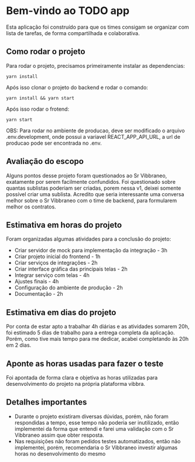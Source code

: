 # Bem-vindo ao TODO app

Esta aplicação foi construído para que os times consigam se organizar com lista de tarefas, de forma compartilhada e
colaborativa.

## Como rodar o projeto

Para rodar o projeto, precisamos primeiramente instalar as dependencias:

```
yarn install
```

Após isso clonar o projeto do backend e rodar o comando:

```
yarn install && yarn start
```

Após isso rodar o frotend:

```
yarn start
```

OBS: Para rodar no ambiente de producao, deve ser modificado o arquivo .env.development, onde possui a variavel REACT_APP_API_URL, a url de producao pode ser encontrada no .env.

## Avaliação do escopo

Alguns pontos desse projeto foram questionados ao Sr Vibbraneo, exatamente por serem facilmente confundidos. Foi
questionado sobre quantas sublistas poderiam ser criadas, porem nessa v1, deixei somente possível criar uma sublista.
Acredito que seria interessante uma conversa melhor sobre o Sr Vibbraneo com o time de backend, para formularem melhor
os contratos.

## Estimativa em horas do projeto

Foram organizadas algumas atividades para a conclusão do projeto:

-   Criar servidor de mock para implementação da integração - 3h
-   Criar projeto inicial do frontend - 1h
-   Criar serviços de integrações - 2h
-   Criar interface gráfica das principais telas - 2h
-   Integrar serviço com telas - 4h
-   Ajustes finais - 4h
-   Configuração do ambiente de produção - 2h
-   Documentação - 2h

## Estimativa em dias do projeto

Por conta de estar apto a trabalhar 4h diárias e as atividades somarem 20h, foi estimado 5 dias de trabalho para a
entrega completa da aplicação.
Porém, como tive mais tempo para me dedicar, acabei completando às 20h em 2 dias.

## Aponte as horas usadas para fazer o teste

Foi apontada de forma clara e objetiva as horas utilizadas para desenvolvimento do projeto na própria plataforma vibbra.

## Detalhes importantes

-   Durante o projeto existiram diversas dúvidas, porém, não foram respondidas a tempo, esse tempo não poderia ser
    inutilizado, então implementei da forma que entendi e farei uma validação com o Sr Vibbraneo assim que obter resposta.
-   Nas requisições não foram pedidos testes automatizados, então não implementei, porém, recomendaria o Sr Vibbraneo
    investir algumas horas no desenvolvimento do mesmo
